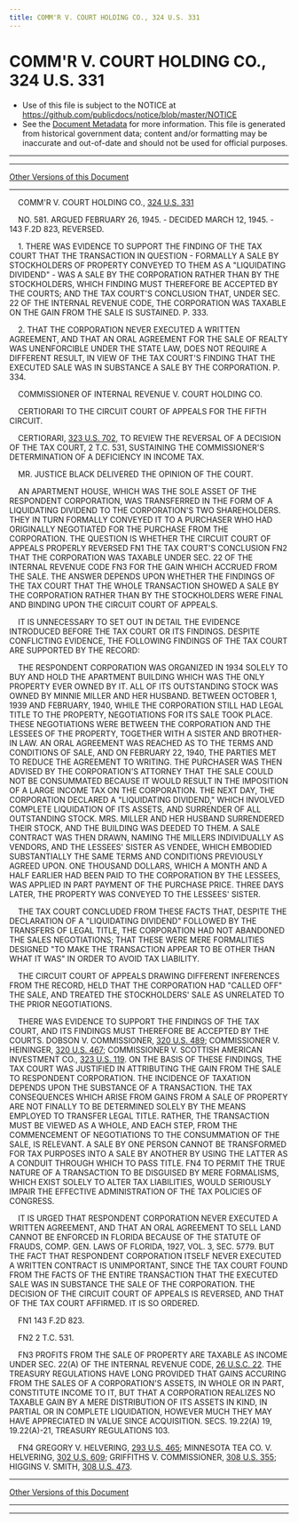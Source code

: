 ```yaml
---
title: COMM'R V. COURT HOLDING CO., 324 U.S. 331
---
```


# COMM'R V. COURT HOLDING CO., 324 U.S. 331

* Use of this file is subject to the NOTICE at https://github.com/publicdocs/notice/blob/master/NOTICE
* See the [Document Metadata](../../../index.md) for more information.
  This file is generated from historical government data; content and/or formatting may be inaccurate and out-of-date and should not be used for official purposes.

----------
----------

[Other Versions of this Document](https://publicdocs.github.io/go/links?ns=uslm-x&ref=%2Fus%2Fcourts%2Fscotus%2FusReporter%2F324%2F331)

----------

    COMM'R V. COURT HOLDING CO., [324 U.S. 331][/us/courts/scotus/usReporter/324/331]

    NO. 581.  ARGUED FEBRUARY 26, 1945.  - DECIDED MARCH 12, 1945.  - 143 F.2D 823, REVERSED.

    1.  THERE WAS EVIDENCE TO SUPPORT THE FINDING OF THE TAX COURT THAT THE TRANSACTION IN QUESTION - FORMALLY A SALE BY STOCKHOLDERS OF PROPERTY CONVEYED TO THEM AS A "LIQUIDATING DIVIDEND" - WAS A SALE BY THE CORPORATION RATHER THAN BY THE STOCKHOLDERS, WHICH FINDING MUST THEREFORE BE ACCEPTED BY THE COURTS; AND THE TAX COURT'S CONCLUSION THAT, UNDER SEC. 22 OF THE INTERNAL REVENUE CODE, THE CORPORATION WAS TAXABLE ON THE GAIN FROM THE SALE IS SUSTAINED.  P. 333.

    2.  THAT THE CORPORATION NEVER EXECUTED A WRITTEN AGREEMENT, AND THAT AN ORAL AGREEMENT FOR THE SALE OF REALTY WAS UNENFORCIBLE UNDER THE STATE LAW, DOES NOT REQUIRE A DIFFERENT RESULT, IN VIEW OF THE TAX COURT'S FINDING THAT THE EXECUTED SALE WAS IN SUBSTANCE A SALE BY THE CORPORATION.  P. 334.

    COMMISSIONER OF INTERNAL REVENUE V. COURT HOLDING CO.

    CERTIORARI TO THE CIRCUIT COURT OF APPEALS FOR THE FIFTH CIRCUIT.

    CERTIORARI, [323 U.S. 702][/us/courts/scotus/usReporter/323/702], TO REVIEW THE REVERSAL OF A DECISION OF THE TAX COURT, 2 T.C. 531, SUSTAINING THE COMMISSIONER'S DETERMINATION OF A DEFICIENCY IN INCOME TAX.

    MR. JUSTICE BLACK DELIVERED THE OPINION OF THE COURT.

    AN APARTMENT HOUSE, WHICH WAS THE SOLE ASSET OF THE RESPONDENT CORPORATION, WAS TRANSFERRED IN THE FORM OF A LIQUIDATING DIVIDEND TO THE CORPORATION'S TWO SHAREHOLDERS.  THEY IN TURN FORMALLY CONVEYED IT TO A PURCHASER WHO HAD ORIGINALLY NEGOTIATED FOR THE PURCHASE FROM THE CORPORATION.  THE QUESTION IS WHETHER THE CIRCUIT COURT OF APPEALS PROPERLY REVERSED  FN1  THE TAX COURT'S CONCLUSION  FN2  THAT THE CORPORATION WAS TAXABLE UNDER SEC. 22 OF THE INTERNAL REVENUE CODE  FN3 FOR THE GAIN WHICH ACCRUED FROM THE SALE.  THE ANSWER DEPENDS UPON WHETHER THE FINDINGS OF THE TAX COURT THAT THE WHOLE TRANSACTION SHOWED A SALE BY THE CORPORATION RATHER THAN BY THE STOCKHOLDERS WERE FINAL AND BINDING UPON THE CIRCUIT COURT OF APPEALS.

    IT IS UNNECESSARY TO SET OUT IN DETAIL THE EVIDENCE INTRODUCED BEFORE THE TAX COURT OR ITS FINDINGS.  DESPITE CONFLICTING EVIDENCE, THE FOLLOWING FINDINGS OF THE TAX COURT ARE SUPPORTED BY THE RECORD:

    THE RESPONDENT CORPORATION WAS ORGANIZED IN 1934 SOLELY TO BUY AND HOLD THE APARTMENT BUILDING WHICH WAS THE ONLY PROPERTY EVER OWNED BY IT.  ALL OF ITS OUTSTANDING STOCK WAS OWNED BY MINNIE MILLER AND HER HUSBAND.  BETWEEN OCTOBER 1, 1939 AND FEBRUARY, 1940, WHILE THE CORPORATION STILL HAD LEGAL TITLE TO THE PROPERTY, NEGOTIATIONS FOR ITS SALE TOOK PLACE.  THESE NEGOTIATIONS WERE BETWEEN THE CORPORATION AND THE LESSEES OF THE PROPERTY, TOGETHER WITH A SISTER AND BROTHER-IN LAW.  AN ORAL AGREEMENT WAS REACHED AS TO THE TERMS AND CONDITIONS OF SALE, AND ON FEBRUARY 22, 1940, THE PARTIES MET TO REDUCE THE AGREEMENT TO WRITING.  THE PURCHASER WAS THEN ADVISED BY THE CORPORATION'S ATTORNEY THAT THE SALE COULD NOT BE CONSUMMATED BECAUSE IT WOULD RESULT IN THE IMPOSITION OF A LARGE INCOME TAX ON THE CORPORATION.  THE NEXT DAY, THE CORPORATION DECLARED A "LIQUIDATING DIVIDEND," WHICH INVOLVED COMPLETE LIQUIDATION OF ITS ASSETS, AND SURRENDER OF ALL OUTSTANDING STOCK.  MRS. MILLER AND HER HUSBAND SURRENDERED THEIR STOCK, AND THE BUILDING WAS DEEDED TO THEM.  A SALE CONTRACT WAS THEN DRAWN, NAMING THE MILLERS INDIVIDUALLY AS VENDORS, AND THE LESSEES' SISTER AS VENDEE, WHICH EMBODIED SUBSTANTIALLY THE SAME TERMS AND CONDITIONS PREVIOUSLY AGREED UPON.  ONE THOUSAND DOLLARS, WHICH A MONTH AND A HALF EARLIER HAD BEEN PAID TO THE CORPORATION BY THE LESSEES, WAS APPLIED IN PART PAYMENT OF THE PURCHASE PRICE.  THREE DAYS LATER, THE PROPERTY WAS CONVEYED TO THE LESSEES' SISTER.

    THE TAX COURT CONCLUDED FROM THESE FACTS THAT, DESPITE THE DECLARATION OF A "LIQUIDATING DIVIDEND" FOLLOWED BY THE TRANSFERS OF LEGAL TITLE, THE CORPORATION HAD NOT ABANDONED THE SALES NEGOTIATIONS; THAT THESE WERE MERE FORMALITIES DESIGNED "TO MAKE THE TRANSACTION APPEAR TO BE OTHER THAN WHAT IT WAS" IN ORDER TO AVOID TAX LIABILITY.

    THE CIRCUIT COURT OF APPEALS DRAWING DIFFERENT INFERENCES FROM THE RECORD, HELD THAT THE CORPORATION HAD "CALLED OFF" THE SALE, AND TREATED THE STOCKHOLDERS' SALE AS UNRELATED TO THE PRIOR NEGOTIATIONS.

    THERE WAS EVIDENCE TO SUPPORT THE FINDINGS OF THE TAX COURT, AND ITS FINDINGS MUST THEREFORE BE ACCEPTED BY THE COURTS.  DOBSON V. COMMISSIONER, [320 U.S. 489][/us/courts/scotus/usReporter/320/489]; COMMISSIONER V. HEININGER, [320 U.S. 467][/us/courts/scotus/usReporter/320/467]; COMMISSIONER V. SCOTTISH AMERICAN INVESTMENT CO., [323 U.S. 119][/us/courts/scotus/usReporter/323/119].  ON THE BASIS OF THESE FINDINGS, THE TAX COURT WAS JUSTIFIED IN ATTRIBUTING THE GAIN FROM THE SALE TO RESPONDENT CORPORATION.  THE INCIDENCE OF TAXATION DEPENDS UPON THE SUBSTANCE OF A TRANSACTION.  THE TAX CONSEQUENCES WHICH ARISE FROM GAINS FROM A SALE OF PROPERTY ARE NOT FINALLY TO BE DETERMINED SOLELY BY THE MEANS EMPLOYED TO TRANSFER LEGAL TITLE.  RATHER, THE TRANSACTION MUST BE VIEWED AS A WHOLE, AND EACH STEP, FROM THE COMMENCEMENT OF NEGOTIATIONS TO THE CONSUMMATION OF THE SALE, IS RELEVANT.  A SALE BY ONE PERSON CANNOT BE TRANSFORMED FOR TAX PURPOSES INTO A SALE BY ANOTHER BY USING THE LATTER AS A CONDUIT THROUGH WHICH TO PASS TITLE.  FN4  TO PERMIT THE TRUE NATURE OF A TRANSACTION TO BE DISGUISED BY MERE FORMALISMS, WHICH EXIST SOLELY TO ALTER TAX LIABILITIES, WOULD SERIOUSLY IMPAIR THE EFFECTIVE ADMINISTRATION OF THE TAX POLICIES OF CONGRESS.

    IT IS URGED THAT RESPONDENT CORPORATION NEVER EXECUTED A WRITTEN AGREEMENT, AND THAT AN ORAL AGREEMENT TO SELL LAND CANNOT BE ENFORCED IN FLORIDA BECAUSE OF THE STATUTE OF FRAUDS, COMP. GEN. LAWS OF FLORIDA, 1927, VOL. 3, SEC. 5779.  BUT THE FACT THAT RESPONDENT CORPORATION ITSELF NEVER EXECUTED A WRITTEN CONTRACT IS UNIMPORTANT, SINCE THE TAX COURT FOUND FROM THE FACTS OF THE ENTIRE TRANSACTION THAT THE EXECUTED SALE WAS IN SUBSTANCE THE SALE OF THE CORPORATION.  THE DECISION OF THE CIRCUIT COURT OF APPEALS IS REVERSED, AND THAT OF THE TAX COURT AFFIRMED.  IT IS SO ORDERED.

    FN1  143 F.2D 823.

    FN2  2 T.C. 531.

    FN3  PROFITS FROM THE SALE OF PROPERTY ARE TAXABLE AS INCOME UNDER SEC. 22(A) OF THE INTERNAL REVENUE CODE, [26 U.S.C. 22][/us/usc/t26/s22].  THE TREASURY REGULATIONS HAVE LONG PROVIDED THAT GAINS ACCURING FROM THE SALES OF A CORPORATION'S ASSETS, IN WHOLE OR IN PART, CONSTITUTE INCOME TO IT, BUT THAT A CORPORATION REALIZES NO TAXABLE GAIN BY A MERE DISTRIBUTION OF ITS ASSETS IN KIND, IN PARTIAL OR IN COMPLETE LIQUIDATION, HOWEVER MUCH THEY MAY HAVE APPRECIATED IN VALUE SINCE ACQUISITION.  SECS. 19.22(A) 19, 19.22(A)-21, TREASURY REGULATIONS 103.

    FN4  GREGORY V. HELVERING, [293 U.S. 465][/us/courts/scotus/usReporter/293/465]; MINNESOTA TEA CO. V. HELVERING, [302 U.S. 609][/us/courts/scotus/usReporter/302/609]; GRIFFITHS V. COMMISSIONER, [308 U.S. 355][/us/courts/scotus/usReporter/308/355]; HIGGINS V. SMITH, [308 U.S. 473][/us/courts/scotus/usReporter/308/473].

----------

[Other Versions of this Document](https://publicdocs.github.io/go/links?ns=uslm-x&ref=%2Fus%2Fcourts%2Fscotus%2FusReporter%2F324%2F331)

----------
----------

[/us/courts/scotus/usReporter/324/331]: https://publicdocs.github.io/go/links?ns=uslm-x&ref=%2Fus%2Fcourts%2Fscotus%2FusReporter%2F324%2F331
[/us/courts/scotus/usReporter/323/702]: https://publicdocs.github.io/go/links?ns=uslm-x&ref=%2Fus%2Fcourts%2Fscotus%2FusReporter%2F323%2F702
[/us/courts/scotus/usReporter/320/489]: https://publicdocs.github.io/go/links?ns=uslm-x&ref=%2Fus%2Fcourts%2Fscotus%2FusReporter%2F320%2F489
[/us/courts/scotus/usReporter/320/467]: https://publicdocs.github.io/go/links?ns=uslm-x&ref=%2Fus%2Fcourts%2Fscotus%2FusReporter%2F320%2F467
[/us/courts/scotus/usReporter/323/119]: https://publicdocs.github.io/go/links?ns=uslm-x&ref=%2Fus%2Fcourts%2Fscotus%2FusReporter%2F323%2F119
[/us/usc/t26/s22]: https://publicdocs.github.io/go/links?ns=uslm&ref=%2Fus%2Fusc%2Ft26%2Fs22
[/us/courts/scotus/usReporter/293/465]: https://publicdocs.github.io/go/links?ns=uslm-x&ref=%2Fus%2Fcourts%2Fscotus%2FusReporter%2F293%2F465
[/us/courts/scotus/usReporter/302/609]: https://publicdocs.github.io/go/links?ns=uslm-x&ref=%2Fus%2Fcourts%2Fscotus%2FusReporter%2F302%2F609
[/us/courts/scotus/usReporter/308/355]: https://publicdocs.github.io/go/links?ns=uslm-x&ref=%2Fus%2Fcourts%2Fscotus%2FusReporter%2F308%2F355
[/us/courts/scotus/usReporter/308/473]: https://publicdocs.github.io/go/links?ns=uslm-x&ref=%2Fus%2Fcourts%2Fscotus%2FusReporter%2F308%2F473


